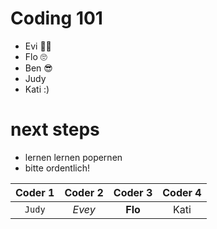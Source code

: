 # Coding 101

- Evi 🤷‍♀️
- Flo 🙄
- Ben 😎
- Judy
- Kati :) 


# next steps 
- lernen lernen popernen
- bitte ordentlich!



| Coder 1 | Coder 2 | Coder 3 | Coder 4 | 
| :-----: | :-----: | :-----: | :-----: |
| `Judy` | *Evey* | **Flo** | Kati|
